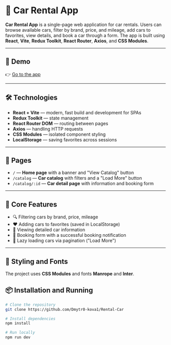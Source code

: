 # 🚗 Car Rental App

**Car Rental App** is a single-page web application for car rentals. Users can browse available cars, filter by brand, price, and mileage, add cars to favorites, view details, and book a car through a form. The app is built using **React**, **Vite**, **Redux Toolkit**, **React Router**, **Axios**, and **CSS Modules**.

---

## 🔗 Demo

👉 [Go to the app](https://rental-car-khaki-three.vercel.app/)

---

## 🛠️ Technologies

- **React + Vite** — modern, fast build and development for SPAs
- **Redux Toolkit** — state management
- **React Router DOM** — routing between pages
- **Axios** — handling HTTP requests
- **CSS Modules** — isolated component styling
- **LocalStorage** — saving favorites across sessions

---

## 📄 Pages

- `/` — **Home page** with a banner and "View Catalog" button
- `/catalog` — **Car catalog** with filters and a "Load More" button
- `/catalog/:id` — **Car detail page** with information and booking form

---

## 🔧 Core Features

- 🔍 Filtering cars by brand, price, mileage
- ❤️ Adding cars to favorites (saved in LocalStorage)
- 📄 Viewing detailed car information
- 📝 Booking form with a successful booking notification
- 🔁 Lazy loading cars via pagination ("Load More")

---

## 🎨 Styling and Fonts

The project uses **CSS Modules** and fonts **Manrope** and **Inter**.

## 📦 Installation and Running

```bash
# Clone the repository
git clone https://github.com/Dmytr0-kova1/Rental-Car

# Install dependencies
npm install

# Run locally
npm run dev
```

